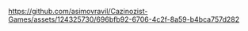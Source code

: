 

https://github.com/asimovravil/Cazinozist-Games/assets/124325730/696bfb92-6706-4c2f-8a59-b4bca757d282

